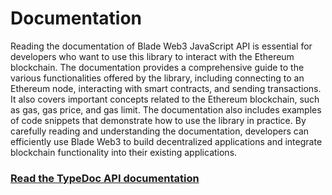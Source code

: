 # Documentation

Reading the documentation of Blade Web3 JavaScript API is essential for developers who want to use this library to interact with the Ethereum blockchain. The documentation provides a comprehensive guide to the various functionalities offered by the library, including connecting to an Ethereum node, interacting with smart contracts, and sending transactions. It also covers important concepts related to the Ethereum blockchain, such as gas, gas price, and gas limit. The documentation also includes examples of code snippets that demonstrate how to use the library in practice. By carefully reading and understanding the documentation, developers can efficiently use Blade Web3 to build decentralized applications and integrate blockchain functionality into their existing applications.

### [Read the TypeDoc API documentation](https://blade-labs.github.io/blade-web3.js/)
